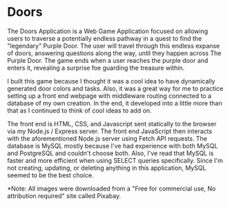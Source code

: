 # Doors

  The Doors Application is a Web Game Application focused on allowing users to traverse a potentially endless pathway in a quest to find the "legendary" Purple Door.  The user will travel through this endless expanse of doors, answering questions along the way, until they happen across The Purple Door.  The game ends when a user reaches the purple door and enters it, revealing a surprise foe guarding the treasure within.

  I built this game because I thought it was a cool idea to have dynamically generated door colors and tasks.  Also, it was a great way for me to practice setting up a front end webpage with middleware routing connected to a database of my own creation.  In the end, it developed into a little more than that as I continued to think of cool ideas to add on.

  The front end is HTML, CSS, and Javascript sent statically to the browser via my Node.js / Express server. The front end JavaScript then interacts with the aforementioned Node.js server using Fetch API requests.  The database is MySQL mostly because I've had experience with both MySQL and PostgreSQL and couldn't choose both.  Also, I've read that MySQL is faster and more efficient when using SELECT queries specifically.  Since I'm not creating, updating, or deleting anything in this application, MySQL seemed to be the best choice.

  *Note: All images were downloaded from a "Free for commercial use, No attribution required" site called Pixabay.

